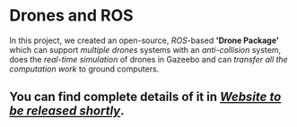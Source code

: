 # Drones and ROS
In this project, we created an open-source, _ROS_-based **'Drone Package'** which can support _multiple drones_ systems with an _anti-collision_ system, does the _real-time simulation_ of drones in Gazeebo and can _transfer all the computation work_ to ground computers.

## You can find complete details of it in [_Website to be released shortly_](https://chiragkotian.github.io).
